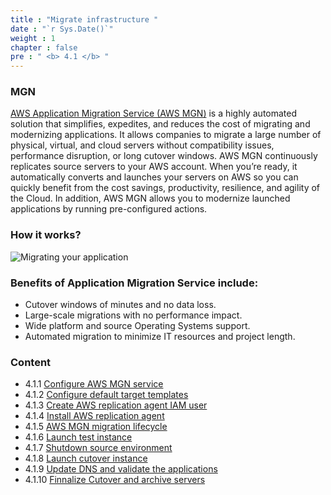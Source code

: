```yaml
---
title : "Migrate infrastructure "
date : "`r Sys.Date()`"
weight : 1
chapter : false
pre : " <b> 4.1 </b> "
---
```

### MGN
[AWS Application Migration Service (AWS MGN)](https://aws.amazon.com/application-migration-service/) is a highly automated solution that simplifies, expedites, and reduces the cost of migrating and modernizing applications. It allows companies to migrate a large number of physical, virtual, and cloud servers without compatibility issues, performance disruption, or long cutover windows. AWS MGN continuously replicates source servers to your AWS account. When you’re ready, it automatically converts and launches your servers on AWS so you can quickly benefit from the cost savings, productivity, resilience, and agility of the Cloud. In addition, AWS MGN allows you to modernize launched applications by running pre-configured actions.
### How it works?
![Migrating your application](../../images/4.migrateinfra/4.1migrateapp/4.1.1migrateapp.png?width=90pc)

### Benefits of Application Migration Service include:
+ Cutover windows of minutes and no data loss.
+ Large-scale migrations with no performance impact.
+ Wide platform and source Operating Systems support.
+ Automated migration to minimize IT resources and project length.

### Content
 + 4.1.1 [Configure AWS MGN service](4-migratinginfrastructu4.1-migratingyourapplicati4.1.1-configureawsmgnservi)
+ 4.1.2 [Configure default target templates](4-migratinginfrastructu4.1-migratingyourapplicati4.1.2-configuredefaulttargettemplat)
+ 4.1.3 [Create AWS replication agent IAM user](4-migratinginfrastructu4.1-migratingyourapplicati4.1.3-createawsreplicationagentiamus)
+ 4.1.4 [Install AWS replication agent](4-migratinginfrastructu4.1-migratingyourapplicati4.1.4-installawsreplicationage)
+ 4.1.5 [AWS MGN migration lifecycle](4-migratinginfrastructu4.1-migratingyourapplicati4.1.5-awsmgnmigrationlifecyc)
+ 4.1.6 [Launch test instance](4-migratinginfrastructu4.1-migratingyourapplicati4.1.6-launchtestinstan)
+ 4.1.7 [Shutdown source environment](4-migratinginfrastructu4.1-migratingyourapplicati4.1.7-shutdownsourceenvironme)
+ 4.1.8 [Launch cutover instance](4-migratinginfrastructu4.1-migratingyourapplicati4.1.8-launchcutoverinstan)
+ 4.1.9 [Update DNS and validate the applications](4-migratinginfrastructu4.1-migratingyourapplicati4.1.9-updatednsandvalidatetheapplicatio)
+ 4.1.10 [Finnalize Cutover and archive servers](4-migratinginfrastructu4.1-migratingyourapplicati4.1.10-finalizecutoverandarchiveserve)


